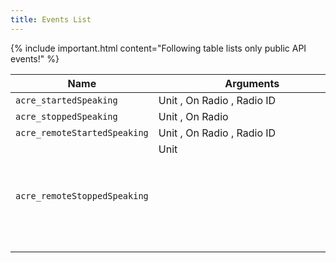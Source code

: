 ```yaml
---
title: Events List
---
```


{% include important.html content="Following table lists only public API events!" %}

| Name  | Arguments | Type | Version |
| ----- |---------- | ---- | ------- |
| `acre_startedSpeaking`        | Unit <OBJECT>, On Radio <BOOL>, Radio ID <NUMBER> | Local | 2.7.0 |
| `acre_stoppedSpeaking`        | Unit <OBJECT>, On Radio <BOOL> | Local | 2.7.0 |
| `acre_remoteStartedSpeaking`  | Unit <OBJECT>, On Radio <BOOL>, Radio ID <NUMBER> | Local | 2.7.2 |
| `acre_remoteStoppedSpeaking`  | Unit <OBJECT> | Local | 2.7.2 |
